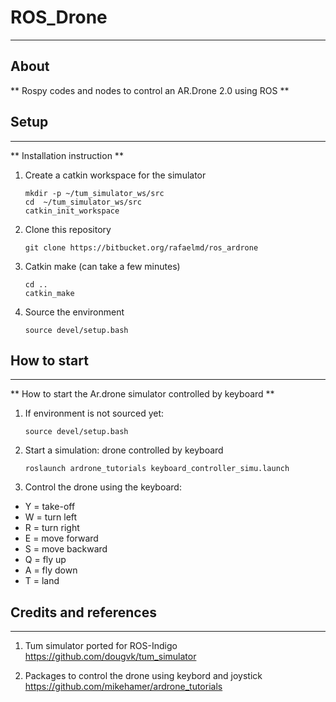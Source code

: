 
# ROS_Drone

--------------------------------
## About

** Rospy codes and nodes to control an AR.Drone 2.0 using ROS **

## Setup
--------------------------------

** Installation instruction ** 

1. Create a catkin workspace for the simulator

    ```
    mkdir -p ~/tum_simulator_ws/src
    cd  ~/tum_simulator_ws/src
    catkin_init_workspace
    ```
2. Clone this repository

    ```
    git clone https://bitbucket.org/rafaelmd/ros_ardrone
    ```
3. Catkin make (can take a few minutes)

    ```
    cd ..
    catkin_make
    ```
4. Source the environment

    ```
    source devel/setup.bash
    ```


## How to start
--------------------------------

** How to start the Ar.drone simulator controlled by keyboard ** 

1. If environment is not sourced yet:

    ```
    source devel/setup.bash
    ```

2. Start a simulation: drone controlled by keyboard

    ```
    roslaunch ardrone_tutorials keyboard_controller_simu.launch
    ```

3. Control the drone using the keyboard:

* Y = take-off
* W = turn left
* R = turn right
* E = move forward
* S = move backward
* Q = fly up
* A = fly down
* T = land

## Credits and references
--------------------------------

1. Tum simulator ported for ROS-Indigo
https://github.com/dougvk/tum_simulator

2. Packages to control the drone using keybord and joystick
https://github.com/mikehamer/ardrone_tutorials